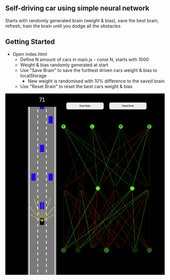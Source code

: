 ## Self-driving car using simple neural network

Starts with randomly generated brain (weight & bias), save the best brain, refresh, train the brain until you dodge all the obstacles

## Getting Started

- Open index.html
    - Define N amount of cars in main.js - const N, starts with 1000
    - Weight & bias randomly generated at start
    - Use "Save Brain" to save the furthest driven cars weight & bias to localStorage
        - New weight is randomised with 10% difference to the saved brain
    - Use "Reset Brain" to reset the best cars weight & bias

![screenshot](images/screenshot.png)